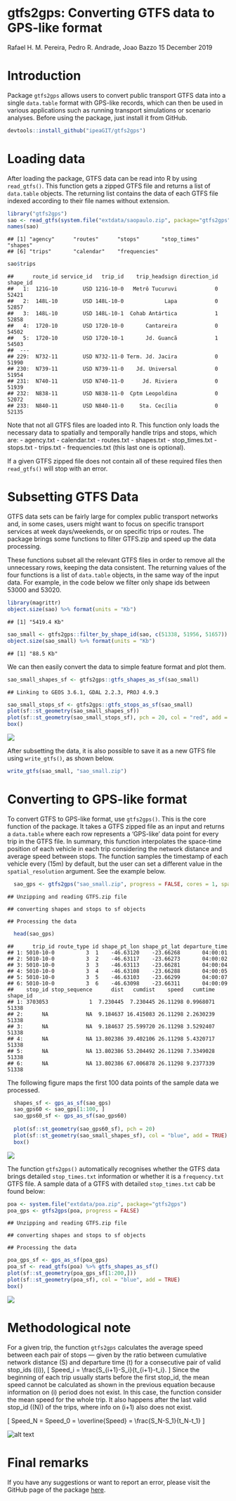 gtfs2gps: Converting GTFS data to GPS-like format
================
Rafael H. M. Pereira, Pedro R. Andrade, Joao Bazzo
15 December 2019

# Introduction

Package `gtfs2gps` allows users to convert public transport GTFS data
into a single `data.table` format with GPS-like records, which can then
be used in various applications such as running transport simulations or
scenario analyses. Before using the package, just install it from
GitHub.

``` r
devtools::install_github("ipeaGIT/gtfs2gps")
```

# Loading data

After loading the package, GTFS data can be read into R by using
`read_gtfs()`. This function gets a zipped GTFS file and returns a list
of `data.table` objects. The returning list contains the data of each
GTFS file indexed according to their file names without extension.

``` r
library("gtfs2gps")
sao <- read_gtfs(system.file("extdata/saopaulo.zip", package="gtfs2gps"))
names(sao)
```

    ## [1] "agency"      "routes"      "stops"       "stop_times"  "shapes"     
    ## [6] "trips"       "calendar"    "frequencies"

``` r
sao$trips
```

    ##      route_id service_id   trip_id    trip_headsign direction_id shape_id
    ##   1:  121G-10        USD 121G-10-0   Metrô Tucuruvi            0    52421
    ##   2:  148L-10        USD 148L-10-0             Lapa            0    52857
    ##   3:  148L-10        USD 148L-10-1  Cohab Antártica            1    52858
    ##   4:  1720-10        USD 1720-10-0       Cantareira            0    54502
    ##   5:  1720-10        USD 1720-10-1       Jd. Guancã            1    54503
    ##  ---                                                                     
    ## 229:  N732-11        USD N732-11-0 Term. Jd. Jacira            0    51990
    ## 230:  N739-11        USD N739-11-0    Jd. Universal            0    51954
    ## 231:  N740-11        USD N740-11-0      Jd. Riviera            0    51939
    ## 232:  N838-11        USD N838-11-0  Cptm Leopoldina            0    52072
    ## 233:  N840-11        USD N840-11-0     Sta. Cecília            0    52135

Note that not all GTFS files are loaded into R. This function only loads
the necessary data to spatially and temporally handle trips and stops,
which are: - agency.txt - calendar.txt - routes.txt - shapes.txt -
stop\_times.txt - stops.txt - trips.txt - frequencies.txt (this last one
is optional).

If a given GTFS zipped file does not contain all of these required files
then `read_gtfs()` will stop with an error.

# Subsetting GTFS Data

GTFS data sets can be fairly large for complex public transport networks
and, in some cases, users might want to focus on specific transport
services at week days/weekends, or on specific trips or routes. The
package brings some functions to filter GTFS.zip and speed up the data
processing.

These functions subset all the relevant GTFS files in order to remove
all the unnecessary rows, keeping the data consistent. The returning
values of the four functions is a list of `data.table` objects, in the
same way of the input data. For example, in the code below we filter
only shape ids between 53000 and 53020.

``` r
library(magrittr)
object.size(sao) %>% format(units = "Kb")
```

    ## [1] "5419.4 Kb"

``` r
sao_small <- gtfs2gps::filter_by_shape_id(sao, c(51338, 51956, 51657))
object.size(sao_small) %>% format(units = "Kb")
```

    ## [1] "88.5 Kb"

We can then easily convert the data to simple feature format and plot
them.

``` r
sao_small_shapes_sf <- gtfs2gps::gtfs_shapes_as_sf(sao_small)
```

    ## Linking to GEOS 3.6.1, GDAL 2.2.3, PROJ 4.9.3

``` r
sao_small_stops_sf <- gtfs2gps::gtfs_stops_as_sf(sao_small)
plot(sf::st_geometry(sao_small_shapes_sf))
plot(sf::st_geometry(sao_small_stops_sf), pch = 20, col = "red", add = TRUE)
box()
```

![](untitled_files/figure-gfm/unnamed-chunk-4-1.png)<!-- -->

After subsetting the data, it is also possible to save it as a new GTFS
file using `write_gtfs()`, as shown below.

``` r
write_gtfs(sao_small, "sao_small.zip")
```

# Converting to GPS-like format

To convert GTFS to GPS-like format, use `gtfs2gps()`. This is the core
function of the package. It takes a GTFS zipped file as an input and
returns a `data.table` where each row represents a ‘GPS-like’ data point
for every trip in the GTFS file. In summary, this function interpolates
the space-time position of each vehicle in each trip considering the
network distance and average speed between stops. The function samples
the timestamp of each vehicle every \(15m\) by default, but the user can
set a different value in the `spatial_resolution` argument. See the
example below.

``` r
  sao_gps <- gtfs2gps("sao_small.zip", progress = FALSE, cores = 1, spatial_resolution = 15)
```

    ## Unzipping and reading GTFS.zip file

    ## converting shapes and stops to sf objects

    ## Processing the data

``` r
  head(sao_gps)
```

    ##      trip_id route_type id shape_pt_lon shape_pt_lat departure_time
    ## 1: 5010-10-0          3  1    -46.63120    -23.66268       04:00:01
    ## 2: 5010-10-0          3  2    -46.63117    -23.66273       04:00:02
    ## 3: 5010-10-0          3  3    -46.63113    -23.66281       04:00:04
    ## 4: 5010-10-0          3  4    -46.63108    -23.66288       04:00:05
    ## 5: 5010-10-0          3  5    -46.63103    -23.66299       04:00:07
    ## 6: 5010-10-0          3  6    -46.63098    -23.66311       04:00:09
    ##    stop_id stop_sequence      dist   cumdist    speed   cumtime shape_id
    ## 1: 3703053             1  7.230445  7.230445 26.11298 0.9968071    51338
    ## 2:      NA            NA  9.184637 16.415083 26.11298 2.2630239    51338
    ## 3:      NA            NA  9.184637 25.599720 26.11298 3.5292407    51338
    ## 4:      NA            NA 13.802386 39.402106 26.11298 5.4320717    51338
    ## 5:      NA            NA 13.802386 53.204492 26.11298 7.3349028    51338
    ## 6:      NA            NA 13.802386 67.006878 26.11298 9.2377339    51338

The following figure maps the first 100 data points of the sample data
we processed.

``` r
  shapes_sf <- gps_as_sf(sao_gps)
  sao_gps60 <- sao_gps[1:100, ]
  sao_gps60_sf <- gps_as_sf(sao_gps60)
  
  plot(sf::st_geometry(sao_gps60_sf), pch = 20)
  plot(sf::st_geometry(sao_small_shapes_sf), col = "blue", add = TRUE)
  box()
```

![](untitled_files/figure-gfm/unnamed-chunk-7-1.png)<!-- -->

The function `gtfs2gps()` automatically recognises whether the GTFS data
brings detailed `stop_times.txt` information or whether it is a
`frequency.txt` GTFS file. A sample data of a GTFS with detailed
`stop_times.txt` cab be found below:

``` r
poa <- system.file("extdata/poa.zip", package="gtfs2gps")
poa_gps <- gtfs2gps(poa, progress = FALSE)
```

    ## Unzipping and reading GTFS.zip file

    ## converting shapes and stops to sf objects

    ## Processing the data

``` r
poa_gps_sf <- gps_as_sf(poa_gps)
poa_sf <- read_gtfs(poa) %>% gtfs_shapes_as_sf()
plot(sf::st_geometry(poa_gps_sf[1:200,]))
plot(sf::st_geometry(poa_sf), col = "blue", add = TRUE)
box()
```

![](untitled_files/figure-gfm/unnamed-chunk-8-1.png)<!-- -->

# Methodological note

For a given trip, the function `gtfs2gps` calculates the average speed
between each pair of stops — given by the ratio between cumulative
network distance \(S\) and departure time \(t\) for a consecutive pair
of valid stop\_ids (\(i\)), \[
Speed_i = \frac{S_{i+1}-S_i}{t_{i+1}-t_i}.
\] Since the beginning of each trip usually starts before the first
stop\_id, the mean speed cannot be calculated as shown in the previous
equation because information on \(i\) period does not exist. In this
case, the function consider the mean speed for the whole trip. It also
happens after the last valid stop\_id (\(N\)) of the trips, where info
on \(i+1\) also does not exist.

\[
Speed_N = Speed_0 = \overline{Speed} = \frac{S_N-S_1}{t_N-t_1}
\] 

![alt
text](https://github.com/ipeaGIT/gtfs2gps/blob/master/vignettes/speed.png
"Logo Title Text 1")

# Final remarks

If you have any suggestions or want to report an error, please visit the
GitHub page of the package [here](https://github.com/ipeaGIT/gtfs2gps).
